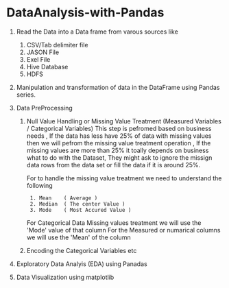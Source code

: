 # DataAnalysis-with-Pandas

1. Read the Data into a Data frame from varous sources like 
    1) CSV/Tab delimiter file 
    2) JASON File 
    3) Exel File
    4) Hive Database 
    5) HDFS
2. Manipulation and transformation of data in the DataFrame using Pandas series. 

3. Data PreProcessing 

    1) Null Value Handling or Missing Value Treatment (Measured Variables / Categorical Variables) 
       This step is pefromed based on business needs , If the data has less have 25% of data with missing values then we will pefrom
       the missing value treatment operation , If the missing values are more than 25% it toally depends on business what to do with the
       Dataset, They might ask to ignore the missign data rows from the data set  or fill the data if it is around 25%.
       
       For to handle the missing value treatment we need to understand the following
       
            1. Mean    ( Average )
            2. Median  ( The center Value )
            3. Mode    ( Most Accured Value ) 
       
       For Categorical Data Missing values treatment we will use the 'Mode' value of that column 
       For the Measured or numarical columns we will use the 'Mean' of the column  
       
    2) Encoding the Categorical Variables etc

4. Exploratory Data Analyis (EDA) using Panadas

6. Data Visualization using matplotlib
